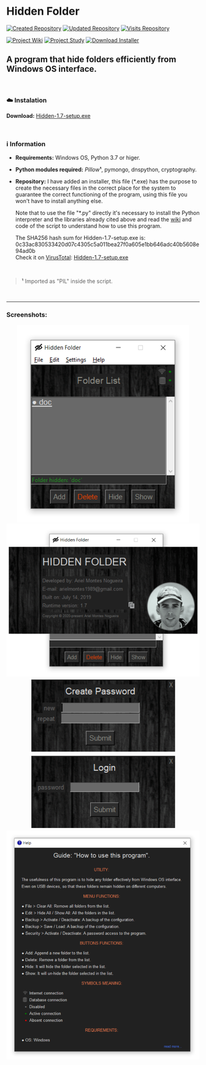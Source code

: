 # Hidden Folder

[![Created Repository](https://badges.pufler.dev/created/Ariel-MN/Hidden_Folder)](https://github.com/Ariel-MN/Hidden_Folder/)
[![Updated Repository](https://badges.pufler.dev/updated/Ariel-MN/Hidden_Folder)](https://github.com/Ariel-MN/Hidden_Folder/)
[![Visits Repository](https://badges.pufler.dev/visits/Ariel-MN/Hidden_Folder)](https://github.com/Ariel-MN/Hidden_Folder/)

[![Project Wiki](https://img.shields.io/badge/project-wiki-9cf)](https://github.com/Ariel-MN/Hidden_Folder/wiki)
[![Project Study](https://img.shields.io/badge/project-study-informational)](https://montesariel.com/portfolio/project-2)
[![Download Installer](https://img.shields.io/badge/download-installer-green)](https://github.com/Ariel-MN/Hidden_Folder/raw/master/Hidden-1.7-setup.exe)

## A program that hide folders efficiently from Windows OS interface.

<br>

### :cloud: Instalation

**Download:** [Hidden-1.7-setup.exe](https://github.com/Ariel-MN/Hidden_Folder/raw/master/Hidden-1.7-setup.exe)

<br>

### :information_source: Information

- **Requirements:** Windows OS, Python 3.7 or higer.

- **Python modules required:** _Pillow_**¹**, pymongo, dnspython, cryptography.

- **Repository:** I have added an installer, this file (\*.exe) has the purpose to create the necessary files in the correct place for the system to guarantee the correct functioning of the program, using this file you won't have to install anything else. <br>

  Note that to use the file "\*.py" directly it's necessary to install the Python interpreter and the libraries already cited above and read the [wiki](https://github.com/Ariel-MN/Hidden_Folder/wiki) and code of the script to understand how to use this program.

  The SHA256 hash sum for Hidden-1.7-setup.exe is:
  <br>
  0c33ac830533420d07c4305c5a011bea27f0a605e1bb646adc40b5608e94ad0b
  <br>
  Check it on [VirusTotal](https://www.virustotal.com): [Hidden-1.7-setup.exe](https://www.virustotal.com/gui/file/0c33ac830533420d07c4305c5a011bea27f0a605e1bb646adc40b5608e94ad0b/detection)

<br>

> **¹** Imported as "PIL" inside the script.

<br>

<hr>

### Screenshots:

<p align="center">
  <img src="docs/Screenshot_1.png" alt="Screenshot">
  
  <br>
  
  <img src="docs/Screenshot_2.png" alt="Screenshot">
   
  <br>
  
  <img src="docs/Screenshot_3.png" alt="Screenshot">
  
  <img src="docs/Screenshot_4.png" alt="Screenshot">
     
  <br>
  
  <img src="docs/Screenshot_5.png" alt="Screenshot">
</p>
